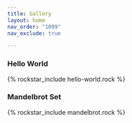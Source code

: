 ```yaml
---
title: Gallery
layout: home
nav_order: "1099"
nav_exclude: true

---
```

### Hello World

{% rockstar_include hello-world.rock %}
### Mandelbrot Set

{% rockstar_include mandelbrot.rock %}

